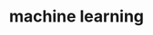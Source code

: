 ---
layout: project
title: "machine learning"
description: "lopiter's machine learning story"
header-img: "img/home.jpg"
category: ml
---